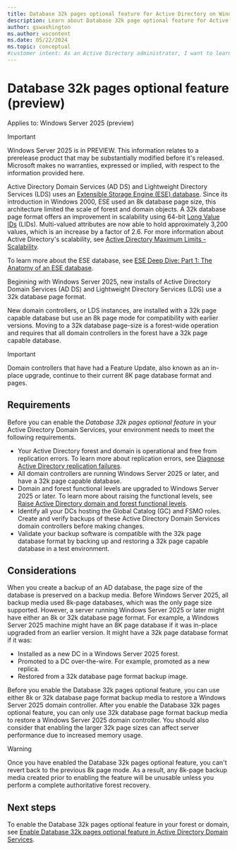 ```yaml
---
title: Database 32k pages optional feature for Active Directory on Windows Server
description: Learn about Database 32k page optional feature for Active Directory Domain Services and Active Directory Lightweight Domain Services on Windows Server.
author: gswashington
ms.author: wscontent
ms.date: 05/22/2024
ms.topic: conceptual
#customer intent: As an Active Directory administrator, I want to learn about the Database 32k pages feature in Active Directory Domain Services, so that I can improve scalability.
---
```


# Database 32k pages optional feature (preview)

Applies to: Windows Server 2025 (preview)

> [!IMPORTANT]
> Windows Server 2025 is in PREVIEW. This information relates to a prerelease product that may be substantially modified before it's released. Microsoft makes no warranties, expressed or implied, with respect to the information provided here.

Active Directory Domain Services (AD DS) and Lightweight Directory Services (LDS) uses an [Extensible Storage Engine (ESE) database](/windows/win32/extensible-storage-engine/extensible-storage-engine-files). Since its introduction in Windows 2000, ESE used an 8k database page size, this architecture limited the scale of forest and domain objects. A 32k database page format offers an improvement in scalability using 64-bit [Long Value IDs](/windows/win32/extensible-storage-engine/long-value-columns) (LIDs). Multi-valued attributes are now able to hold approximately 3,200 values, which is an increase by a factor of 2.6. For more information about Active Directory's scalability, see [Active Directory Maximum Limits - Scalability](/previous-versions/windows/it-pro/windows-server-2003/cc756101%28v=ws.10%29).

To learn more about the ESE database, see [ESE Deep Dive: Part 1: The Anatomy of an ESE database](https://techcommunity.microsoft.com/t5/ask-the-directory-services-team/ese-deep-dive-part-1-the-anatomy-of-an-ese-database/ba-p/400496).

Beginning with Windows Server 2025, new installs of Active Directory Domain Services (AD DS) and Lightweight Directory Services (LDS) use a 32k database page format.

New domain controllers, or LDS instances, are installed with a 32k page capable database but use an 8k page mode for compatibility with earlier versions. Moving to a 32k database page-size is a forest-wide operation and requires that all domain controllers in the forest have a 32k page capable database.

> [!IMPORTANT]
> Domain controllers that have had a Feature Update, also known as an in-place upgrade, continue to their current 8K page database format and pages.

## Requirements

Before you can enable the _Database 32k pages optional feature_ in your Active Directory Domain Services, your environment needs to meet the following requirements.

- Your Active Directory forest and domain is operational and free from replication errors. To learn more about replication errors, see [Diagnose Active Directory replication failures](/troubleshoot/windows-server/active-directory/diagnose-replication-failures).
- All domain controllers are running Windows Server 2025 or later, and have a 32k page capable database.
- Domain and forest functional levels are upgraded to Windows Server 2025 or later. To learn more about raising the functional levels, see [Raise Active Directory domain and forest functional levels](/troubleshoot/windows-server/active-directory/raise-active-directory-domain-forest-functional-levels).
- Identify all your DCs hosting the Global Catalog (GC) and FSMO roles. Create and verify backups of these Active Directory Domain Services domain controllers before making changes.
- Validate your backup software is compatible with the 32k page database format by backing up and restoring a 32k page capable database in a test environment.

## Considerations

When you create a backup of an AD database, the page size of the database is preserved on a backup media. Before Windows Server 2025, all backup media used 8k-page databases, which was the only page size supported. However, a server running Windows Server 2025 or later might have either an 8k or 32k database page format. For example, a Windows Server 2025 machine might have an 8K page database if it was in-place upgraded from an earlier version. It might have a 32k page database format if it was:

- Installed as a new DC in a Windows Server 2025 forest.
- Promoted to a DC over-the-wire. For example, promoted as a new replica.
- Restored from a 32k database page format backup image.

Before you enable the Database 32k pages optional feature, you can use either 8k or 32k database page format backup media to restore a Windows Server 2025 domain controller. After you enable the Database 32k pages optional feature, you can only use 32k database page format backup media to restore a Windows Server 2025 domain controller. You should also consider that enabling the larger 32k page sizes can affect server performance due to increased memory usage.

> [!WARNING]
> Once you have enabled the Database 32k pages optional feature, you can't revert back to the previous 8k page mode. As a result, any 8k-page backup media created prior to enabling the feature will be unusable unless you perform a complete authoritative forest recovery.

## Next steps

To enable the Database 32k pages optional feature in your forest or domain, see [Enable Database 32k pages optional feature in Active Directory Domain Services](enable-32k-pages-optional-feature.md).
